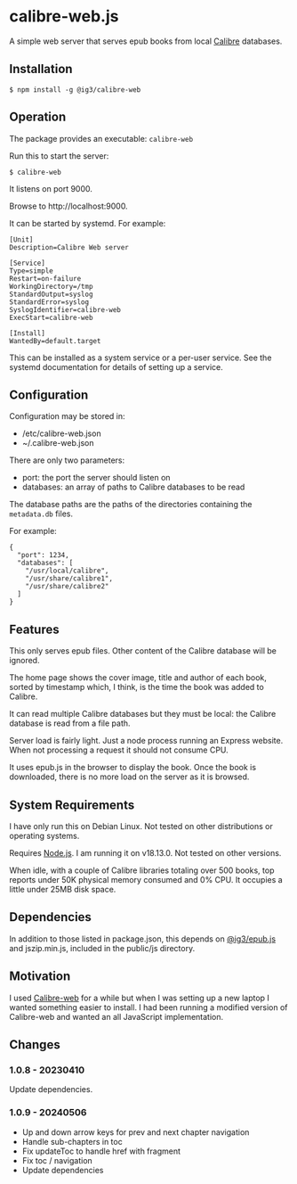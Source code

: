 # calibre-web.js

A simple web server that serves epub books from local
[Calibre](https://github.com/kovidgoyal/calibre) databases.

## Installation
```
$ npm install -g @ig3/calibre-web
```

## Operation
The package provides an executable: `calibre-web`

Run this to start the server:

```
$ calibre-web
```

It listens on port 9000.

Browse to http://localhost:9000.

It can be started by systemd. For example:

```
[Unit]
Description=Calibre Web server

[Service]
Type=simple
Restart=on-failure
WorkingDirectory=/tmp
StandardOutput=syslog
StandardError=syslog
SyslogIdentifier=calibre-web
ExecStart=calibre-web

[Install]
WantedBy=default.target
```

This can be installed as a system service or a per-user service. See the
systemd documentation for details of setting up a service.


## Configuration

Configuration may be stored in:

 * /etc/calibre-web.json
 * ~/.calibre-web.json

There are only two parameters:

 * port: the port the server should listen on
 * databases: an array of paths to Calibre databases to be read

The database paths are the paths of the directories containing the
`metadata.db` files.

For example:

```
{
  "port": 1234,
  "databases": [
    "/usr/local/calibre",
    "/usr/share/calibre1",
    "/usr/share/calibre2"
  ]
}
```

## Features

This only serves epub files. Other content of the Calibre database will be
ignored.

The home page shows the cover image, title and author of each book, sorted
by timestamp which, I think, is the time the book was added to Calibre.

It can read multiple Calibre databases but they must be local: the Calibre
database is read from a file path. 

Server load is fairly light. Just a node process running an Express
website. When not processing a request it should not consume CPU. 

It uses epub.js in the browser to display the book. Once the book is
downloaded, there is no more load on the server as it is browsed.

## System Requirements

I have only run this on Debian Linux. Not tested on other distributions or
operating systems.

Requires [Node.js](https://nodejs.org). I am running it on v18.13.0. Not
tested on other versions.

When idle, with a couple of Calibre libraries totaling over 500 books, top
reports under 50K physical memory consumed and 0% CPU. It occupies a little
under 25MB disk space. 

## Dependencies

In addition to those listed in package.json, this depends on
[@ig3/epub.js](https://github.com/ig3/epub.js) and
jszip.min.js, included in the public/js directory. 


## Motivation

I used [Calibre-web](https://github.com/janeczku/calibre-web) for a while
but when I was setting up a new laptop I wanted something easier to
install. I had been running a modified version of Calibre-web and wanted an
all JavaScript implementation.

## Changes

### 1.0.8 - 20230410

Update dependencies.

### 1.0.9 - 20240506
 * Up and down arrow keys for prev and next chapter navigation
 * Handle sub-chapters in toc
 * Fix updateToc to handle href with fragment
 * Fix toc / navigation
 * Update dependencies
